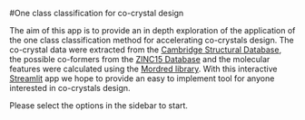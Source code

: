 ﻿#One class classification for co-crystal design


The aim of this app is to provide an in depth exploration of the application of the one class classification method for accelerating co-crystals design. The co-crystal data were extracted from the [Cambridge Structural Database](https://www.ccdc.cam.ac.uk/solutions/csd-system/components/csd/), the possible co-formers from the [ZINC15 Database](https://zinc15.docking.org/) and the molecular features were calculated using the [Mordred library](https://github.com/mordred-descriptor/mordred).
With this interactive [Streamlit](https://streamlit.io) app we hope to provide an easy to implement tool for anyone interested in co-crystals design.



Please select the options in the sidebar to start.